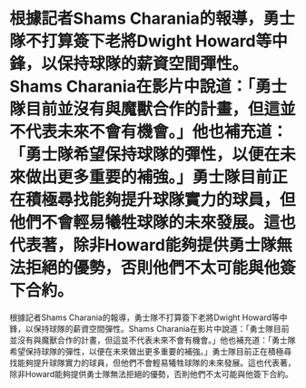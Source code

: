 # 根據記者Shams Charania的報導，勇士隊不打算簽下老將Dwight Howard等中鋒，以保持球隊的薪資空間彈性。Shams Charania在影片中說道：「勇士隊目前並沒有與魔獸合作的計畫，但這並不代表未來不會有機會。」他也補充道：「勇士隊希望保持球隊的彈性，以便在未來做出更多重要的補強。」勇士隊目前正在積極尋找能夠提升球隊實力的球員，但他們不會輕易犧牲球隊的未來發展。這也代表著，除非Howard能夠提供勇士隊無法拒絕的優勢，否則他們不太可能與他簽下合約。  
 根據記者Shams Charania的報導，勇士隊不打算簽下老將Dwight Howard等中鋒，以保持球隊的薪資空間彈性。Shams Charania在影片中說道：「勇士隊目前並沒有與魔獸合作的計畫，但這並不代表未來不會有機會。」他也補充道：「勇士隊希望保持球隊的彈性，以便在未來做出更多重要的補強。」勇士隊目前正在積極尋找能夠提升球隊實力的球員，但他們不會輕易犧牲球隊的未來發展。這也代表著，除非Howard能夠提供勇士隊無法拒絕的優勢，否則他們不太可能與他簽下合約。 